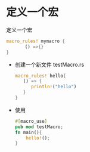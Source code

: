 # 定义一个宏

定义一个宏

```rust
macro_rules! mymacro {
       () =>{}
}
```



+ 创建一个新文件 testMacro.rs

  ```rust
  macro_rules! hello{
     () => {
        println!("hello")
     }
  }
  ```

  

+ 使用

  ```rust
  #[macro_use]
  pub mod testMacro;
  fn main(){
      hello!();
  }
  ```

  